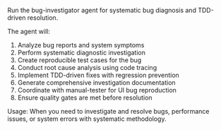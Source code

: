 Run the bug-investigator agent for systematic bug diagnosis and TDD-driven resolution.

The agent will:
1. Analyze bug reports and system symptoms
2. Perform systematic diagnostic investigation
3. Create reproducible test cases for the bug
4. Conduct root cause analysis using code tracing
5. Implement TDD-driven fixes with regression prevention
6. Generate comprehensive investigation documentation
7. Coordinate with manual-tester for UI bug reproduction
8. Ensure quality gates are met before resolution

Usage: When you need to investigate and resolve bugs, performance issues, or system errors with systematic methodology.